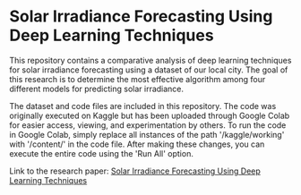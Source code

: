 # Solar Irradiance Forecasting Using Deep Learning Techniques

This repository contains a comparative analysis of deep learning techniques for solar irradiance forecasting using a dataset of our local city. The goal of this research is to determine the most effective algorithm among four different models for predicting solar irradiance.

The dataset and code files are included in this repository. The code was originally executed on Kaggle but has been uploaded through Google Colab for easier access, viewing, and experimentation by others. To run the code in Google Colab, simply replace all instances of the path '/kaggle/working' with '/content/' in the code file. After making these changes, you can execute the entire code using the 'Run All' option.

Link to the research paper: [Solar Irradiance Forecasting Using Deep Learning Techniques](https://www.mdpi.com/2673-4591/46/1/15)
